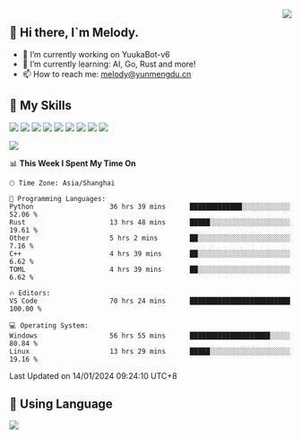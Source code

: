 <a href="#">
  <img align="right" src="https://github-readme-stats.vercel.app/api?username=melodyyuuka&count_private=true&show_icons=true" />
</a>

## **👋 Hi there, I`m Melody.**

- 🔭 I’m currently working on YuukaBot-v6
- 🌱 I’m currently learning: AI, Go, Rust and more!
- 📫 How to reach me: melody@yunmengdu.cn

## 🌟 **My Skills** 

![](https://img.shields.io/badge/-Python-3e74a2?style=flat-square&logo=Python&logoColor=fff)
![](https://img.shields.io/badge/-Java-007396?style=flat-square&logo=OpenJDK&logoColor=fff)
![](https://img.shields.io/badge/-Node.js-339933?style=flat-square&logo=Node.js&logoColor=fff)
![](https://img.shields.io/badge/-Git-f05032?style=flat-square&logo=git&logoColor=fff)
![](https://img.shields.io/badge/-PostgreSQL-4169e1?style=flat-square&logo=PostgreSQL&logoColor=fff)
![](https://img.shields.io/badge/-Rust-000000?style=flat-square&logo=rust&logoColor=fff)
![](https://img.shields.io/badge/-VSCode-007acc?style=flat-square&logo=Visual-Studio-Code&logoColor=fff)
![](https://img.shields.io/badge/-FastAPI-009688?style=flat-square&logo=FastAPI&logoColor=fff)
![](https://img.shields.io/badge/-Linux-000000?style=flat-square&logo=Linux&logoColor=fff)


![](https://wakatime.com/badge/user/fa6dc0e2-47c5-4d2d-ae45-69fec6f2122c.svg)

<!--START_SECTION:waka-->
📊 **This Week I Spent My Time On** 

```text
🕑︎ Time Zone: Asia/Shanghai

💬 Programming Languages: 
Python                   36 hrs 39 mins      █████████████░░░░░░░░░░░░   52.06 % 
Rust                     13 hrs 48 mins      █████░░░░░░░░░░░░░░░░░░░░   19.61 % 
Other                    5 hrs 2 mins        ██░░░░░░░░░░░░░░░░░░░░░░░    7.16 % 
C++                      4 hrs 39 mins       ██░░░░░░░░░░░░░░░░░░░░░░░    6.62 % 
TOML                     4 hrs 39 mins       ██░░░░░░░░░░░░░░░░░░░░░░░    6.62 % 

🔥 Editors: 
VS Code                  70 hrs 24 mins      █████████████████████████   100.00 % 

💻 Operating System: 
Windows                  56 hrs 55 mins      ████████████████████░░░░░   80.84 % 
Linux                    13 hrs 29 mins      █████░░░░░░░░░░░░░░░░░░░░   19.16 % 
```


 Last Updated on 14/01/2024 09:24:10 UTC+8
<!--END_SECTION:waka-->

## 🥰 **Using Language**

![](https://github-readme-stats.vercel.app/api/wakatime?username=MelodyYuyuko&layout=compact&hide_border=true)
